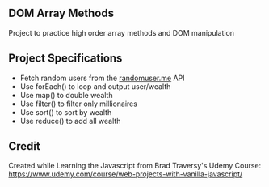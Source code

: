 ## DOM Array Methods

Project to practice high order array methods and DOM manipulation

## Project Specifications

- Fetch random users from the [randomuser.me](https://randomuser.me) API
- Use forEach() to loop and output user/wealth
- Use map() to double wealth
- Use filter() to filter only millionaires
- Use sort() to sort by wealth
- Use reduce() to add all wealth

## Credit

Created while Learning the Javascript from Brad Traversy's Udemy Course:
https://www.udemy.com/course/web-projects-with-vanilla-javascript/
